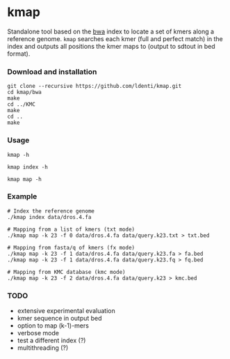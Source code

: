 # kmap

Standalone tool based on the [bwa](https://github.com/lh3/bwa) index to locate a set of kmers along a reference genome. `kmap` searches each kmer (full and perfect match) in the index and outputs all positions the kmer maps to (output to sdtout in bed format).

### Download and installation
```
git clone --recursive https://github.com/ldenti/kmap.git
cd kmap/bwa
make
cd ../KMC
make
cd ..
make
```

### Usage
```
kmap -h

kmap index -h

kmap map -h
```

### Example
```
# Index the reference genome
./kmap index data/dros.4.fa

# Mapping from a list of kmers (txt mode)
./kmap map -k 23 -f 0 data/dros.4.fa data/query.k23.txt > txt.bed

# Mapping from fasta/q of kmers (fx mode)
./kmap map -k 23 -f 1 data/dros.4.fa data/query.k23.fa > fa.bed
./kmap map -k 23 -f 1 data/dros.4.fa data/query.k23.fq > fq.bed

# Mapping from KMC database (kmc mode)
./kmap map -k 23 -f 2 data/dros.4.fa data/query.k23 > kmc.bed
```

### TODO
* extensive experimental evaluation
* kmer sequence in output bed
* option to map (k-1)-mers
* verbose mode
* test a different index (?)
* multithreading (?)
